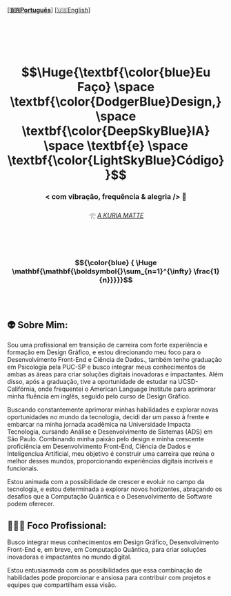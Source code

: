   \[**[🇧🇷Português](README.pt_BR.md)**\] \[[🇺🇸English](README.md)\]

  <br>

<!-- API DE ESTATÍSTICAS
!Estatísticas do GitHub de Fabiana Campanari -->

<!-- <h3 align="center"> 🪬 Eu Faço Design, IA & Código </h3><br> -->

<br><br>

<!--INÍCIO DO CABEÇALHO -->
# $$\Huge{\textbf{\color{blue}Eu Faço} \space \textbf{\color{DodgerBlue}Design,} \space \textbf{\color{DeepSkyBlue}IA}  \space \textbf{e} \space \textbf{\color{LightSkyBlue}Código}}$$

### <p align="center">  **< com vibração, frequência & alegria />** 🪬  </p>

###### <p align="center"> 𓂀 *[A KURIA MATTE](https://github.com/FabianaCampanari/FabianaCampanari/assets/113218619/5c7b3c9a-da37-40c5-a75b-6da58f355a7d)* <br><br>


<br>


<!-- Fórmula da Relatividade  --> 
 
<!-- #### $${\Huge\color{Green} \boldsymbol{E=m c^2}}$$  --> 

<!-- #### Entrelaçamento: -->

<!-- ### $$\mathbf{\mathbf{}{\color{Green} |\Phi^+\rangle = \frac{1}{\sqrt{2}}(|00\rangle + |11\rangle)}}$$ -->

<!-- ### $${\color{Cyan} \mathbf{{\color{Cyan} }|\Phi^+\rangle = \frac{1}{\sqrt{2}}(|00\rangle + |11\rangle}}$$ -->

<!-- #### <p align="center">  Superposição de Qubit -->

<!-- ## $$|\psi\rangle = \alpha |0\rangle + \beta |1\rangle|$$  

### $${\color{Blue} {\mathbf{\mathbf{\boldsymbol{}\sum_{n=1}^{\infty} \frac{1}{n}}}}}$$

### $${\color{Green} \Huge \mathbf{\mathbf{\boldsymbol{}\sum_{n=1}^{\infty} \frac{1}{n}}}}$$ 

### $${\color{Cyan} \Huge \boldsymbol{\mathbf{\sum_{n=1}^{\infty} \frac{1}{n}}}}$$

### $${\color{cyan}  \Huge \mathbf{\mathbf{\boldsymbol{}\sum_{n=1}^{\infty} \frac{1}{n}}}}$$
 -->

<!-- ... #### $${\color{blue} {  \Huge \mathbf{\mathbf{\boldsymbol{}\sum_{n=1}^{\infty} \frac{1}{n}}}}}$$ -->

### $${\color{blue} {  \Huge \mathbf{\mathbf{\boldsymbol{}\sum_{n=1}^{\infty} \frac{1}{n}}}}}$$

<br>
<!--
#### </p> <p align="center"> [![committers.top badge](https://user-badge.committers.top/brazil/FabianaCampanari.svg)](https://user-badge.committers.top/brazil/FabianaCampanari)
c

<!--FIM DO CABEÇALHO -->

<br>


## 👽 Sobre Mim:

Sou uma profissional em transição de carreira com forte experiência e formação em Design Gráfico, e estou direcionando meu foco para o Desenvolvimento Front-End e Ciência de Dados., também tenho graduação em Psicologia pela PUC-SP e busco integrar meus conhecimentos de ambas as áreas para criar soluções digitais inovadoras e impactantes. Além disso, após a graduação, tive a oportunidade de estudar na UCSD-Califórnia, onde frequentei o American Language Institute para aprimorar minha fluência em inglês, seguido pelo curso de Design Gráfico.

Buscando constantemente aprimorar minhas habilidades e explorar novas oportunidades no mundo da tecnologia, decidi dar um passo à frente e embarcar na minha jornada acadêmica na Universidade Impacta Tecnologia, cursando Análise e Desenvolvimento de Sistemas (ADS) em São Paulo. Combinando minha paixão pelo design e minha crescente proficiência em Desenvolvimento Front-End, Ciência de Dados e Inteligenciua Artificial,  meu objetivo é construir uma carreira que reúna o melhor desses mundos, proporcionando experiências digitais incríveis e funcionais.

Estou animada com a possibilidade de crescer e evoluir no campo da tecnologia, e estou determinada a explorar novos horizontes, abraçando os desafios que a Computação Quântica e o Desenvolvimento de Software podem oferecer.


## 🧘🏼‍♀️ Foco Profissional:

Busco integrar meus conhecimentos em Design Gráfico, Desenvolvimento Front-End e, em breve, em Computação Quântica, para criar soluções inovadoras e impactantes no mundo digital. 

Estou entusiasmada com as possibilidades que essa combinação de habilidades pode proporcionar e ansiosa para contribuir com projetos e equipes que compartilham essa visão.


















